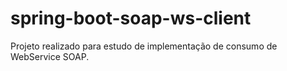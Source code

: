 # spring-boot-soap-ws-client
Projeto realizado para estudo de implementação de consumo de WebService SOAP.
